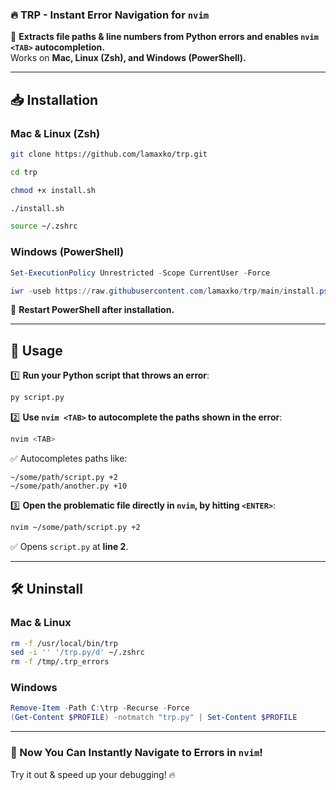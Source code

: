### **🔥 TRP - Instant Error Navigation for `nvim`**  

🚀 **Extracts file paths & line numbers from Python errors and enables `nvim <TAB>` autocompletion.**  
Works on **Mac, Linux (Zsh), and Windows (PowerShell).**

---

## **📥 Installation**
### **Mac & Linux (Zsh)**
```sh
git clone https://github.com/lamaxko/trp.git
```
```sh
cd trp
```
```sh
chmod +x install.sh
```
```sh
./install.sh
```
```sh
source ~/.zshrc
```

### **Windows (PowerShell)**
```powershell
Set-ExecutionPolicy Unrestricted -Scope CurrentUser -Force
```
```powershell
iwr -useb https://raw.githubusercontent.com/lamaxko/trp/main/install.ps1 | iex
```
🔄 **Restart PowerShell after installation.**

---

## **🚀 Usage**
1️⃣ **Run your Python script that throws an error**:
   ```sh
   py script.py
   ```

2️⃣ **Use `nvim <TAB>` to autocomplete the paths shown in the error**:
   ```sh
   nvim <TAB>
   ```
   ✅ Autocompletes paths like:
   ```
   ~/some/path/script.py +2
   ~/some/path/another.py +10
   ```

3️⃣ **Open the problematic file directly in `nvim`, by hitting `<ENTER>`**:
   ```sh
   nvim ~/some/path/script.py +2
   ```
   ✅ Opens `script.py` at **line 2**.

---

## **🛠️ Uninstall**
### **Mac & Linux**
```sh
rm -f /usr/local/bin/trp
sed -i '' '/trp.py/d' ~/.zshrc
rm -f /tmp/.trp_errors
```

### **Windows**
```powershell
Remove-Item -Path C:\trp -Recurse -Force
(Get-Content $PROFILE) -notmatch "trp.py" | Set-Content $PROFILE
```

---

### **🚀 Now You Can Instantly Navigate to Errors in `nvim`!**  
Try it out & speed up your debugging! 🔥
